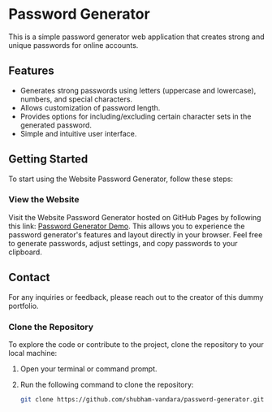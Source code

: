 # Password Generator

This is a simple password generator web application that creates strong and unique passwords for online accounts.

## Features

- Generates strong passwords using letters (uppercase and lowercase), numbers, and special characters.
- Allows customization of password length.
- Provides options for including/excluding certain character sets in the generated password.
- Simple and intuitive user interface.

## Getting Started

To start using the Website Password Generator, follow these steps:

### View the Website

Visit the Website Password Generator hosted on GitHub Pages by following this link: [Password Generator Demo](https://github.com/shubham-vandara/password-generator.git). This allows you to experience the password generator's features and layout directly in your browser. Feel free to generate passwords, adjust settings, and copy passwords to your clipboard.

## Contact

For any inquiries or feedback, please reach out to the creator of this dummy portfolio.

### Clone the Repository

To explore the code or contribute to the project, clone the repository to your local machine:

1. Open your terminal or command prompt.
2. Run the following command to clone the repository:

   ```bash
   git clone https://github.com/shubham-vandara/password-generator.git
   ```
